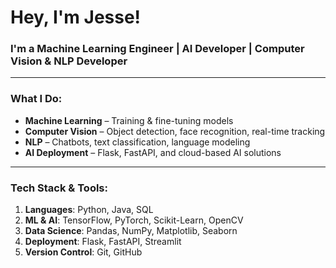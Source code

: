 # **Hey, I'm Jesse!**  
### **I'm a Machine Learning Engineer | AI Developer | Computer Vision & NLP Developer**
---

### **What I Do:**  
- **Machine Learning** – Training & fine-tuning models  
- **Computer Vision** – Object detection, face recognition, real-time tracking  
- **NLP** – Chatbots, text classification, language modeling  
- **AI Deployment** – Flask, FastAPI, and cloud-based AI solutions

***

### **Tech Stack & Tools:**  

1. **Languages**: Python, Java, SQL
2. **ML & AI**: TensorFlow, PyTorch, Scikit-Learn, OpenCV
3. **Data Science**: Pandas, NumPy, Matplotlib, Seaborn
4. **Deployment**: Flask, FastAPI, Streamlit
5. **Version Control**: Git, GitHub

<!--### **📢 Connect With Me**  

📧 **Email**: your-email@example.com  
🔗 **LinkedIn**: [linkedin.com/in/jesfusion](https://linkedin.com/in/jesfusion)  
🌐 **GitHub**: [github.com/JesFusion](https://github.com/JesFusion)  











<!--## Welcome to JesFusion!👋

Hi, I’m Jesse `(JesFusion)` — a passionate **Machine Learning Engineer** on a mission to build groundbreaking AI models. This repository is a collection of my projects, experiments, and contributions in Machine Learning, Computer Vision, and Data Science

## Project groups
- Computer Vision – Object detection, image classification, and face recognition
- Natural Language Processing (NLP) – Sentiment analysis, text generation, chatbot models
- Deep Learning – Neural networks, CNNs, RNNs, transformers

## Connect With Me
_Follow me for more projects & AI content!_
- Email: [My email](jesfusionprox2gmail.com)
LinkedIn: linkedin.com/in/jesfusion
GitHub: github.com/JesFusion


Star this repo if you like my work! ⭐ Let’s build the future of AI together. 🚀
<!--
**JesFusion/JesFusion** is a ✨ _special_ ✨ repository because its `README.md` (this file) appears on your GitHub profile.

Here are some ideas to get you started:

- 🔭 I’m currently working on ...
- 🌱 I’m currently learning ...
- 👯 I’m looking to collaborate on ...
- 🤔 I’m looking for help with ...
- 💬 Ask me about ...
- 📫 How to reach me: ...
- 😄 Pronouns: ...
- ⚡ Fun fact: ...
-->

